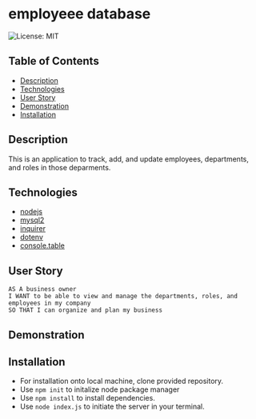 # employeee database
 ![License: MIT](https://img.shields.io/badge/License-MIT-yellow.svg)

## Table of Contents
  * [Description](#description)
  * [Technologies](#technologies-used)
  * [User Story](#user-story)
  * [Demonstration](#demonstration)
  * [Installation](#installation)


## Description
This is an application to track, add, and update employees, departments, and roles in those deparments. 

## Technologies
* [nodejs](https://nodejs.org/en/)
* [mysql2](https://www.npmjs.com/package/mysql2)
* [inquirer](https://www.npmjs.com/package/inquirer)
* [dotenv](https://www.npmjs.com/package/dotenv)
* [console.table](https://www.npmjs.com/package/console.table)

## User Story
```
AS A business owner
I WANT to be able to view and manage the departments, roles, and employees in my company
SO THAT I can organize and plan my business
```

## Demonstration

## Installation
* For installation onto local machine, clone provided repository.
* Use `npm init` to initalize node package manager
* Use `npm install` to install dependencies.
* Use `node index.js` to initiate the server in your terminal.
